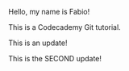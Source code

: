 Hello, my name is Fabio! 

This is a Codecademy Git tutorial.

This is an update!

This is the SECOND update!
 

